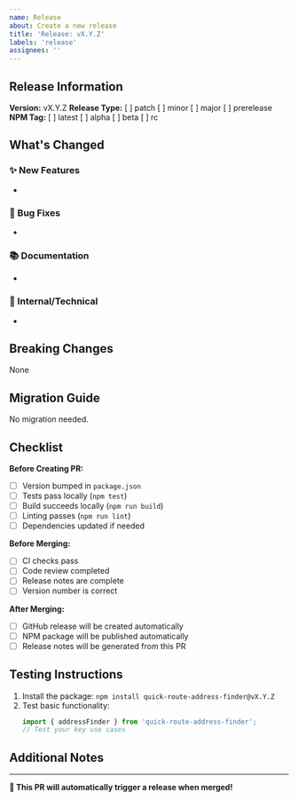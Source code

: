 ```yaml
---
name: Release
about: Create a new release
title: 'Release: vX.Y.Z'
labels: 'release'
assignees: ''
---
```


## Release Information

**Version:** vX.Y.Z
**Release Type:** [ ] patch [ ] minor [ ] major [ ] prerelease
**NPM Tag:** [ ] latest [ ] alpha [ ] beta [ ] rc

## What's Changed

<!-- Describe the key changes in this release -->

### ✨ New Features

-

### 🐛 Bug Fixes

-

### 📚 Documentation

-

### 🔧 Internal/Technical

-

## Breaking Changes

<!-- List any breaking changes. If none, write "None" -->

None

## Migration Guide

<!-- If there are breaking changes, provide migration instructions -->

No migration needed.

## Checklist

**Before Creating PR:**

- [ ] Version bumped in `package.json`
- [ ] Tests pass locally (`npm test`)
- [ ] Build succeeds locally (`npm run build`)
- [ ] Linting passes (`npm run lint`)
- [ ] Dependencies updated if needed

**Before Merging:**

- [ ] CI checks pass
- [ ] Code review completed
- [ ] Release notes are complete
- [ ] Version number is correct

**After Merging:**

- [ ] GitHub release will be created automatically
- [ ] NPM package will be published automatically
- [ ] Release notes will be generated from this PR

## Testing Instructions

<!-- How can reviewers test this release? -->

1. Install the package: `npm install quick-route-address-finder@vX.Y.Z`
2. Test basic functionality:
   ```javascript
   import { addressFinder } from 'quick-route-address-finder';
   // Test your key use cases
   ```

## Additional Notes

<!-- Any additional context, screenshots, or information -->

---

**🚀 This PR will automatically trigger a release when merged!**
